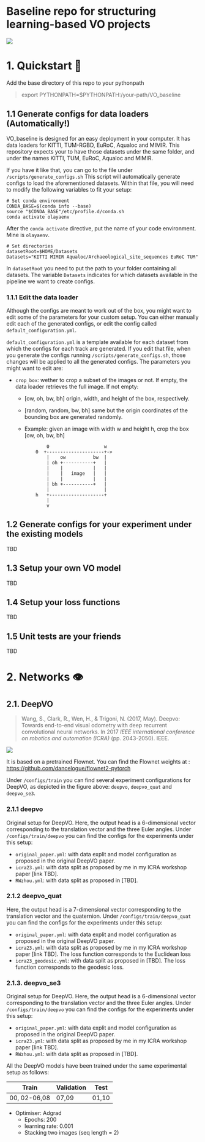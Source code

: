 # Baseline repo for structuring learning-based VO projects

![](https://encrypted-tbn0.gstatic.com/images?q=tbn:ANd9GcQIymvK2fEydLiqzGboQLi7OrgsttKx6E_TpQUxyPz5DqUXVdM4ep27F-YjEl46axQlQC4&usqp=CAU)


# 1. Quickstart :hedgehog:

Add the base directory of this repo to your pythonpath
> export PYTHONPATH=$PYTHONPATH:/your-path/VO_baseline

## 1.1 Generate configs for data loaders (Automatically!)

VO_baseline is designed for an easy deployment in your computer.
It has data loaders for KITTI, TUM-RGBD, EuRoC, Aqualoc and MIMIR. This repository expects your to have those datasets under the same folder, and under the names KITTI, TUM, EuRoC, Aqualoc and MIMIR.

If you have it like that, you can go to the file under `/scripts/generate_configs.sh`
This script will automatically generate configs to load the aforementioned datasets. Within that file, you will need to modify the following variables to fit your setup:
```
# Set conda environment
CONDA_BASE=$(conda info --base)
source "$CONDA_BASE"/etc/profile.d/conda.sh
conda activate olayaenv
```
After the `conda activate` directive, put the name of your code environment. Mine is `olayaenv`.
```
# Set directories
datasetRoot=$HOME/Datasets
Datasets="KITTI MIMIR Aqualoc/Archaeological_site_sequences EuRoC TUM"

```
In `datasetRoot` you need to put the path to your folder containing all datasets. The variable `Datasets` indicates for which datasets available in the pipeline we want to create configs.


### 1.1.1 Edit the data loader
Although the configs are meant to work out of the box, you might want to edit some of the parameters for your custom setup. You can either manually edit each of the generated configs, or edit the config called `default_configuration.yml`. 

`default_configuration.yml` is a template available for each dataset from which the configs for each track are generated.
If you edit that file, when you generate the configs running `/scripts/generate_configs.sh`, those changes will be applied to all the generated configs. The parameters you might want to edit are:
- `crop_box`: wether to crop a subset of the images or not. If empty, the data loader retrieves the full image. If not empty:
    - [ow, oh, bw, bh] origin, width, and height of the box, respectively.
    - [random, random, bw, bh] same but the origin coordinates of the bounding box are generated randomly.
    - Example: given an image with width w and height h, crop the box [ow, oh, bw, bh]

        ```
                0                    w
            0  +---------------------+->
                |    ow          bw  |
                | oh +-----------+   |
                |    |           |   |
                |    |   image   |   |
                |    |           |   |
                | bh +-----------+   |
                |                    |
            h   +--------------------+
                |
                v
        ```

## 1.2 Generate configs for your experiment under the existing models

TBD

## 1.3 Setup your own VO model

TBD

## 1.4 Setup your loss functions

TBD

## 1.5 Unit tests are your friends

TBD


# 2. Networks :eye:
## 2.1. DeepVO

> Wang, S., Clark, R., Wen, H., & Trigoni, N. (2017, May). Deepvo: Towards end-to-end visual odometry with deep recurrent convolutional neural networks. In 2017 *IEEE international conference on robotics and automation (ICRA)* (pp. 2043-2050). IEEE.

![](https://github.com/olayasturias/VO_baseline/blob/deepvo/media/deepvo.png?raw=true)

It is based on a pretrained Flownet. You can find the Flownet weights at : https://github.com/dancelogue/flownet2-pytorch

Under `/configs/train` you can find several experiment configurations for DeepVO, as depicted in the figure above: `deepvo`, `deepvo_quat` and `deepvo_se3`.

### 2.1.1 deepvo
Original setup for DeepVO. Here, the output head is a 6-dimensional vector corresponding to the translation vector and the three Euler angles. Under `/configs/train/deepvo` you can find the configs for the experiments under this setup:
- `original_paper.yml`: with data explit and model configuration as proposed in the original DeepVO paper.
- `icra23.yml`: with data split as proposed by me in my ICRA workshop paper [link TBD].
- `RWzhou.yml`: with data split as proposed in [TBD].
### 2.1.2 deepvo_quat
Here, the output head is a 7-dimensional vector corresponding to the translation vector and the quaternion. Under `/configs/train/deepvo_quat` you can find the configs for the experiments under this setup:
- `original_paper.yml`: with data explit and model configuration as proposed in the original DeepVO paper.
- `icra23.yml`: with data split as proposed by me in my ICRA workshop paper [link TBD]. The loss function corresponds to the Euclidean loss
- `icra23_geodesic.yml`: with data split as proposed in [TBD]. The loss function corresponds to the geodesic loss.
### 2.1.3. deepvo_se3
Original setup for DeepVO. Here, the output head is a 6-dimensional vector corresponding to the translation vector and the three Euler angles. Under `/configs/train/deepvo` you can find the configs for the experiments under this setup:
- `original_paper.yml`: with data explit and model configuration as proposed in the original DeepVO paper.
- `icra23.yml`: with data split as proposed by me in my ICRA workshop paper [link TBD].
- `RWzhou.yml`: with data split as proposed in [TBD].


All the DeepVO models have been trained under the same experimental setup as follows:

| Train | Validation | Test |
|-------------|-------|-------|
|00, 02-06,08 | 07,09 | 01,10 |


- Optimiser: Adgrad
    - Epochs: 200
    - learning rate: 0.001
    - Stacking two images (seq length = 2)